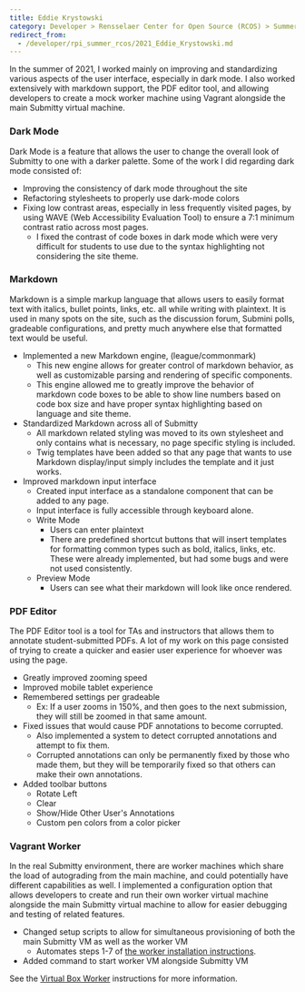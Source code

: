 ```yaml
---
title: Eddie Krystowski
category: Developer > Rensselaer Center for Open Source (RCOS) > Summer 2021
redirect_from:
  - /developer/rpi_summer_rcos/2021_Eddie_Krystowski.md
---
```


In the summer of 2021, I worked mainly on improving and standardizing various aspects of the user interface, especially in dark mode. I also worked extensively with markdown support, the PDF editor tool, and allowing developers to create a mock worker machine using Vagrant alongside the main Submitty virtual machine.

### Dark Mode
Dark Mode is a feature that allows the user to change the overall look of Submitty to one with a darker palette. Some of the work I did regarding dark mode consisted of:
- Improving the consistency of dark mode throughout the site
- Refactoring stylesheets to properly use dark-mode colors
- Fixing low contrast areas, especially in less frequently visited pages, by using WAVE (Web Accessibility Evaluation Tool) to ensure a 7:1 minimum contrast ratio across most pages.
    - I fixed the contrast of code boxes in dark mode which were very difficult for students to use due to the syntax highlighting not considering the site theme.


### Markdown
Markdown is a simple markup language that allows users to easily format text with italics, bullet points, links, etc. all while writing with plaintext. It is used in many spots on the site, such as the discussion forum, Submini polls, gradeable configurations, and pretty much anywhere else that formatted text would be useful. 

- Implemented a new Markdown engine, (league/commonmark)
    - This new engine allows for greater control of markdown behavior, as well as customizable parsing and rendering of specific components.
    - This engine allowed me to greatly improve the behavior of markdown code boxes to be able to show line numbers based on code box size and have proper syntax highlighting based on language and site theme.
- Standardized Markdown across all of Submitty
    - All markdown related styling was moved to its own stylesheet and only contains what is necessary, no page specific styling is included.
    - Twig templates have been added so that any page that wants to use Markdown display/input simply includes the template and it just works.
- Improved markdown input interface
    - Created input interface as a standalone component that can be added to any page.
    - Input interface is fully accessible through keyboard alone.
    - Write Mode
        - Users can enter plaintext
        - There are predefined shortcut buttons that will insert templates for formatting common types such as bold, italics, links, etc. These were already implemented, but had some bugs and were not used consistently.
    - Preview Mode
        - Users can see what their markdown will look like once rendered.

### PDF Editor
The PDF Editor tool is a tool for TAs and instructors that allows them to annotate student-submitted PDFs. A lot of my work on this page consisted of trying to create a quicker and easier user experience for whoever was using the page.

- Greatly improved zooming speed
- Improved mobile tablet experience
- Remembered settings per gradeable
    - Ex: If a user zooms in 150%, and then goes to the next submission, they will still be zoomed in that same amount.
- Fixed issues that would cause PDF annotations to become corrupted.
    - Also implemented a system to detect corrupted annotations and attempt to fix them.
    - Corrupted annotations can only be permanently fixed by those who made them, but they will be temporarily fixed so that others can make their own annotations.
- Added toolbar buttons
    - Rotate Left
    - Clear
    - Show/Hide Other User's Annotations
    - Custom pen colors from a color picker

### Vagrant Worker
In the real Submitty environment, there are worker machines which share the load of autograding from the main machine, and could potentially have different capabilities as well. I implemented a configuration option that allows developers to create and run their own worker virtual machine alongside the main Submitty virtual machine to allow for easier debugging and testing of related features.

- Changed setup scripts to allow for simultaneous provisioning of both the main Submitty VM as well as the worker VM
    - Automates steps 1-7 of [the worker installation instructions](/sysadmin/worker_installation).
- Added command to start worker VM alongside Submitty VM

See the [Virtual Box Worker](http://localhost:4000/developer/worker_vm) instructions for more information.